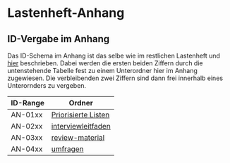 # Lastenheft-Anhang

## ID-Vergabe im Anhang
Das ID-Schema im Anhang ist das selbe wie im restlichen Lastenheft und [hier](../muster/id-vergabe.md) beschrieben. Dabei werden die ersten beiden Ziffern durch die untenstehende Tabelle fest zu einem Unterordner hier im Anhang zugewiesen. Die verbleibenden zwei Ziffern sind dann frei innerhalb eines Unterornders zu vergeben.

| ID-Range | Ordner |
|---|---|
| <a name="AN-01xx">AN-01xx</a> | [Priorisierte Listen](../lastenheft/anhang/Priorisierte%20Listen) |
| <a name="AN-02xx">AN-02xx</a> | [interviewleitfaden](../lastenheft/anhang/interviewleitfaden) |
| <a name="AN-03xx">AN-03xx</a> | [review-material](../lastenheft/anhang/review-material) |
| <a name="AN-04xx">AN-04xx</a> | [umfragen](../lastenheft/anhang/umfragen) |
